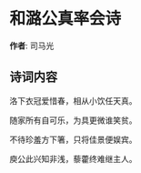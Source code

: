 # 和潞公真率会诗

**作者**: 司马光

## 诗词内容

洛下衣冠爱惜春，相从小饮任天真。

随家所有自可乐，为具更微谁笑贫。

不待珍羞方下箸，只将佳景便娱宾。

庾公此兴知非浅，藜藿终难继主人。

